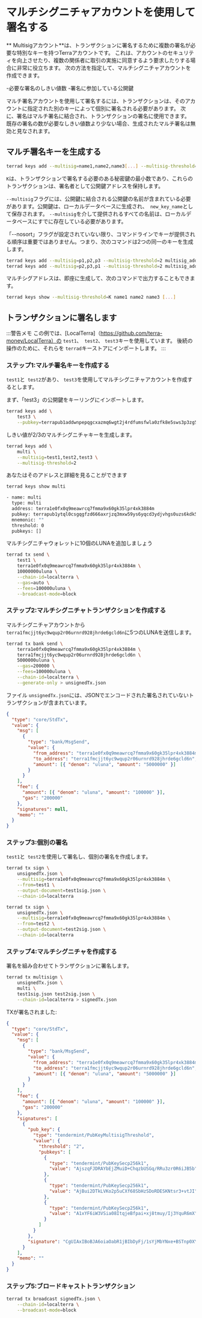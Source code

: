 # マルチシグニチャアカウントを使用して署名する

** Multisigアカウント**は、トランザクションに署名するために複数の署名が必要な特別なキーを持つTerraアカウントです。 これは、アカウントのセキュリティを向上させたり、複数の関係者に取引の実施に同意するよう要求したりする場合に非常に役立ちます。 次の方法を指定して、マルチシグニチャアカウントを作成できます。

-必要な署名のしきい値数
-署名に参加している公開鍵

マルチ署名アカウントを使用して署名するには、トランザクションは、そのアカウントに指定された別のキーによって個別に署名される必要があります。 次に、署名はマルチ署名に結合され、トランザクションの署名に使用できます。 既存の署名の数が必要なしきい値数より少ない場合、生成されたマルチ署名は無効と見なされます。

## マルチ署名キーを生成する 

```bash
terrad keys add --multisig=name1,name2,name3[...] --multisig-threshold=K new_key_name
```

`K`は、トランザクションで署名する必要のある秘密鍵の最小数であり、これらのトランザクションは、署名者として公開鍵アドレスを保持します。

`--multisig`フラグには、公開鍵に結合される公開鍵の名前が含まれている必要があります。公開鍵は、ローカルデータベースに生成され、` new_key_name`として保存されます。 `--multisig`を介して提供されるすべての名前は、ローカルデータベースにすでに存在している必要があります。

「--nosort」フラグが設定されていない限り、コマンドラインでキーが提供される順序は重要ではありません。つまり、次のコマンドは2つの同一のキーを生成します。

```bash
terrad keys add --multisig=p1,p2,p3 --multisig-threshold=2 multisig_address
terrad keys add --multisig=p2,p3,p1 --multisig-threshold=2 multisig_address
```

マルチシグアドレスは、即座に生成して、次のコマンドで出力することもできます。

```bash
terrad keys show --multisig-threshold=K name1 name2 name3 [...]
```

## トランザクションに署名します

:::警告メモ
この例では、[LocalTerra]（https://github.com/terra-money/LocalTerra）の `test1`、` test2`、 `test3`キーを使用しています。 後続の操作のために、それらを `terrad`キーストアにインポートします。
:::

### ステップ1:マルチ署名キーを作成する

`test1`と` test2`があり、 `test3`を使用してマルチシグニチャアカウントを作成するとします。

まず、「test3」の公開鍵をキーリングにインポートします。

```sh
terrad keys add \
    test3 \
    --pubkey=terrapub1addwnpepqgcxazmq6wgt2j4rdfumsfwla0zfk8e5sws3p3zg5dkm9007hmfysxas0u2
```

しきい値が2/3のマルチシグニチャキーを生成します。 

```sh
terrad keys add \
    multi \
    --multisig=test1,test2,test3 \
    --multisig-threshold=2
```

あなたはそのアドレスと詳細を見ることができます

```sh
terrad keys show multi

- name: multi
  type: multi
  address: terra1e0fx0q9meawrcq7fmma9x60gk35lpr4xk3884m
  pubkey: terrapub1ytql0csgqgfzd666axrjzq3mxw59ys6yqcd3ydjvhgs0uzs6kdk5fp4t73gmkl8t6y02yfq7tvfzd666axrjzq3sd69kp5usk492x6nehqjal67ynv0nfqapzrzy3gmdk27la0kjfqfzd666axrjzq6utqt639ka2j3xkncgk65dup06t297ccljmxhvhu3rmk92u3afjuyz9dg9
  mnemonic: ""
  threshold: 0
  pubkeys: []
```

マルチシグニチャウォレットに10個のLUNAを追加しましょう

```bash
terrad tx send \
    test1 \
    terra1e0fx0q9meawrcq7fmma9x60gk35lpr4xk3884m \
    10000000uluna \
    --chain-id=localterra \
    --gas=auto \
    --fees=100000uluna \
    --broadcast-mode=block
```

### ステップ2:マルチシグニチャトランザクションを作成する

マルチシグニチャアカウントから `terra1fmcjjt6yc9wqup2r06urnrd928jhrde6gcld6n`に5つのLUNAを送信します。 

```bash
terrad tx bank send \
    terra1e0fx0q9meawrcq7fmma9x60gk35lpr4xk3884m \
    terra1fmcjjt6yc9wqup2r06urnrd928jhrde6gcld6n \
    5000000uluna \
    --gas=200000 \
    --fees=100000uluna \
    --chain-id=localterra \
    --generate-only > unsignedTx.json
```

ファイル `unsignedTx.json`には、JSONでエンコードされた署名されていないトランザクションが含まれています。

```json
{
  "type": "core/StdTx",
  "value": {
    "msg": [
      {
        "type": "bank/MsgSend",
        "value": {
          "from_address": "terra1e0fx0q9meawrcq7fmma9x60gk35lpr4xk3884m",
          "to_address": "terra1fmcjjt6yc9wqup2r06urnrd928jhrde6gcld6n",
          "amount": [{ "denom": "uluna", "amount": "5000000" }]
        }
      }
    ],
    "fee": {
      "amount": [{ "denom": "uluna", "amount": "100000" }],
      "gas": "200000"
    },
    "signatures": null,
    "memo": ""
  }
}
```

### ステップ3:個別の署名

`test1`と` test2`を使用して署名し、個別の署名を作成します。
```sh
terrad tx sign \
    unsignedTx.json \
    --multisig=terra1e0fx0q9meawrcq7fmma9x60gk35lpr4xk3884m \
    --from=test1 \
    --output-document=test1sig.json \
    --chain-id=localterra
```

```sh
terrad tx sign \
    unsignedTx.json \
    --multisig=terra1e0fx0q9meawrcq7fmma9x60gk35lpr4xk3884m \
    --from=test2 \
    --output-document=test2sig.json \
    --chain-id=localterra
```

### ステップ4:マルチシグニチャを作成する

署名を組み合わせてトランザクションに署名します。 
```sh
terrad tx multisign \
    unsignedTx.json \
    multi \
    test1sig.json test2sig.json \
    --chain-id=localterra > signedTx.json
```

TXが署名されました:

```json
{
  "type": "core/StdTx",
  "value": {
    "msg": [
      {
        "type": "bank/MsgSend",
        "value": {
          "from_address": "terra1e0fx0q9meawrcq7fmma9x60gk35lpr4xk3884m",
          "to_address": "terra1fmcjjt6yc9wqup2r06urnrd928jhrde6gcld6n",
          "amount": [{ "denom": "uluna", "amount": "5000000" }]
        }
      }
    ],
    "fee": {
      "amount": [{ "denom": "uluna", "amount": "100000" }],
      "gas": "200000"
    },
    "signatures": [
      {
        "pub_key": {
          "type": "tendermint/PubKeyMultisigThreshold",
          "value": {
            "threshold": "2",
            "pubkeys": [
              {
                "type": "tendermint/PubKeySecp256k1",
                "value": "AjszqFJDRAYbEjZMuiD+ChqzbUSGq/RRu3zr0R6iJB5b"
              },
              {
                "type": "tendermint/PubKeySecp256k1",
                "value": "AjBui2DTkLVKo2p5uCXf68SbHzSDoRDESKNtsr3+vtJI"
              },
              {
                "type": "tendermint/PubKeySecp256k1",
                "value": "A1xYF6iW3VSia08ItqjeBfpai+xj8tmuy/Ij3YquR6mX"
              }
            ]
          }
        },
        "signature": "CgUIAxIBoBJA6oiaOabR1jBIbDyFj/1sYjMbYNxe+BSTnp0XYM+frC8fHxXStJ+Tl5Hf+3BsyBg1wvX1pDFsTHI7nMKNlJkKfRJAAt2cOJuViJvtwVRGwhNDORmekDSbcodnyMHTwz2Ve4db7B9m/CjYZmJtilV7zk8RWVX6Agjrl/0K5PSQZv29/A=="
      }
    ],
    "memo": ""
  }
}
```

### ステップ5:ブロードキャストトランザクション 
```sh
terrad tx broadcast signedTx.json \
    --chain-id=localterra \
    --broadcast-mode=block
```
